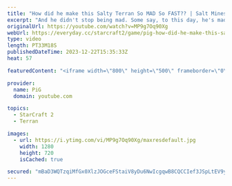 ```yaml
---
title: "How did he make this Salty Terran So MAD So FAST?? | Salt Mines #50 - StarCraft 2"
excerpt: "And he didn't stop being mad. Some say, to this day, he's mad.  Send in your funniest, saltiest replays to RateMyStarCraft@gmail.com with “Salt Mines” in the title + in the body of the email add your IGN & Rank & Why you think your opponent got salty.   Binge the Salt Mines playlist: https://youtube.com/playlist?list=PLFUDU8AOevUePkIO6d3vLr0SSVKeZBdsZ"
originalUrl: https://youtube.com/watch?v=MP9g7Oq90Xg
webUrl: https://everyday.cc/starcraft2/game/pig-how-did-he-make-this-salty-terran-so-mad-so-fast-salt-mines-50-starcraft-2/
type: video
length: PT33M18S
publishedDateTime: 2023-12-22T15:35:33Z
heat: 57

featuredContent: "<iframe width=\"800\" height=\"500\" frameborder=\"0\" src=\"https://www.youtube.com/embed/MP9g7Oq90Xg\" allow=\"accelerometer; autoplay; encrypted-media; gyroscope; picture-in-picture\" allowfullscreen></iframe>"

provider:
  name: PiG
  domain: youtube.com

topics:
  - StarCraft 2
  - Terran

images:
  - url: https://i.ytimg.com/vi/MP9g7Oq90Xg/maxresdefault.jpg
    width: 1280
    height: 720
    isCached: true

secured: "mBaD3WQTzqiMfGx0XlzJOGceFStaiV8yDu6NwIcgqwB8CQCCIef3JSpLtEV9ywtOeaQGE1rw3bQlHV44sUtSXihmB3phJUH+AO9XKSb2DjfArYjun/fVkcfShz6CGLd7pFLklNlrgqJqMUPX+v7m19+914Ldl7JXcuZEmL9eg1eAyiYGFZSE+IjmGU4jAJ9E3YkhfGy1jBkanYL7meIrCM7PWQWtPkHxDlmJe/3j0A1rY00vssdMSoBB2zKL1FrBO1fK9q0E1afi93PcBwSjfn4BHf/DgcAdF4yEGP/FHu1KuvaCI3REk9PXydceQrp0Pmdqvi2GrvnTpXxAmqjPwV27NIZS4q6tKzCMa7eJhChINo0MbDc40lLe2vFIwywrndkbd/WW/bESXbJwVPs7T18LZL4KlOkiFB7Wy8IlmeU=;S0Bb1oSiIwjuBaL8wCLAVw=="
---
```


